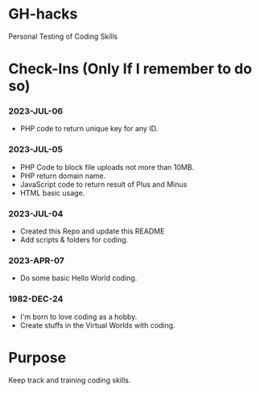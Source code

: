 # GH-hacks
Personal Testing of Coding Skills

# Check-Ins (Only If I remember to do so)

### 2023-JUL-06
- PHP code to return unique key for any ID.

### 2023-JUL-05
- PHP Code to block file uploads not more than 10MB.
- PHP return domain name.
- JavaScript code to return result of Plus and Minus
- HTML basic usage.

### 2023-JUL-04 
- Created this Repo and update this README
- Add scripts & folders for coding.

### 2023-APR-07 
- Do some basic Hello World coding.

### 1982-DEC-24
- I'm born to love coding as a hobby.
- Create stuffs in the Virtual Worlds with coding.

# Purpose
Keep track and training coding skills.